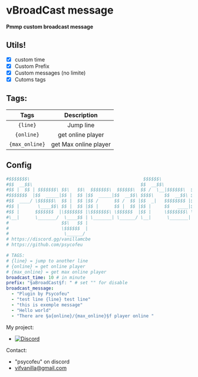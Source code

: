 # vBroadCast message

__Pmmp custom broadcast message__

## Utils!
- [x] custom time
- [x] Custom Prefix
- [x] Custom messages (no limite)
- [x] Cutoms tags

## Tags:
|Tags|Description|
|:--:|:--:|
|`{line}`| Jump line |
|`{online}`| get online player |
|`{max_online}`| get Max online player |

## Config
```yaml
#$$$$$$$\                                           $$$$$$\
#$$  __$$\                                         $$  __$$\
#$$ |  $$ | $$$$$$$\ $$\   $$\  $$$$$$$\  $$$$$$\  $$ /  \__|$$$$$$\  $$\   $$\
#$$$$$$$  |$$  _____|$$ |  $$ |$$  _____|$$  __$$\ $$$$\    $$  __$$\ $$ |  $$ |
#$$  ____/ \$$$$$$\  $$ |  $$ |$$ /      $$ /  $$ |$$  _|   $$$$$$$$ |$$ |  $$ |
#$$ |       \____$$\ $$ |  $$ |$$ |      $$ |  $$ |$$ |     $$   ____|$$ |  $$ |
#$$ |      $$$$$$$  |\$$$$$$$ |\$$$$$$$\ \$$$$$$  |$$ |     \$$$$$$$\ \$$$$$$  |
#\__|      \_______/  \____$$ | \_______| \______/ \__|      \_______| \______/
#                    $$\   $$ |
#                    \$$$$$$  |
#                     \______/
# https://discord.gg/vanillamcbe
# https://github.com/psycofeu

# TAGS:
# {line} = jump to another line
# {online} = get online player
# {max_online} = get max online player
broadcast_time: 10 # in minute
prefix: "§aBroadCast§f: " # set "" for disable
broadcast_message:
  - "Plugin by Psycofeu"
  - "test line {line} test line"
  - "this is exemple message"
  - "Hello world"
  - "There are §a{online}/{max_online}§f player online "
```

My project: 

- [![Discord](https://img.shields.io/discord/1216200805988827267?label=Discord&logo=discord&color=blue)](https://discord.gg/vanillamcbe)

Contact: 
- "psycofeu" on discord
- vifvanilla@gmail.com
